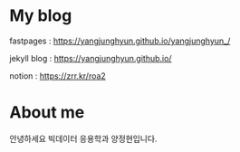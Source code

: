 [//]: # (This template replaces README.md when someone creates a new repo with the fastpages template.)
# My blog

fastpages : https://yangjunghyun.github.io/yangjunghyun_/

jekyll blog : https://yangjunghyun.github.io/

notion : https://zrr.kr/roa2

# About me

안녕하세요 빅데이터 응용학과 양정현입니다.
